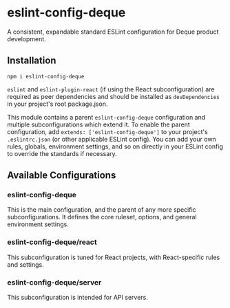 # eslint-config-deque

A consistent, expandable standard ESLint configuration for Deque product development.

## Installation

`npm i eslint-config-deque`

`eslint` and `eslint-plugin-react` (if using the React subconfiguration) are required as peer dependencies and should be installed as `devDependencies` in your project's root package.json.

This module contains a parent `eslint-config-deque` configuration and multiple subconfigurations which extend it. To enable the parent configuration, add `extends: ['eslint-config-deque']` to your project's `.eslintrc.json` (or other applicable ESLint config). You can add your own rules, globals, environment settings, and so on directly in your ESLint config to override the standards if necessary.

## Available Configurations

### eslint-config-deque

This is the main configuration, and the parent of any more specific subconfigurations. It defines the core ruleset, options, and general environment settings.

### eslint-config-deque/react

This subconfiguration is tuned for React projects, with React-specific rules and settings.

### eslint-config-deque/server

This subconfiguration is intended for API servers.
